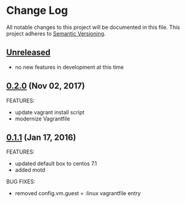 # Change Log
All notable changes to this project will be documented in this file.
This project adheres to [Semantic Versioning](http://semver.org/).

## [Unreleased](unreleased)

- no new features in development at this time

## [0.2.0](https://github.com/hansohn/vagrant-up/compare/0.1.2...0.2.0) (Nov 02, 2017)

FEATURES:

- update vagrant install script 
- modernize Vagrantfile

## [0.1.1](https://github.com/hansohn/vagrant-up/compare/0.0.0...0.1.1) (Jan 17, 2016)

FEATURES:

- updated default box to centos 7.1
- added motd

BUG FIXES:

- removed config.vm.guest = :linux vagrantfile entry
